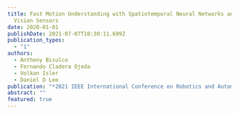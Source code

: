 ```yaml
---
title: Fast Motion Understanding with Spatiotemporal Neural Networks and Dynamic
  Vision Sensors
date: 2020-01-01
publishDate: 2021-07-07T10:30:11.699Z
publication_types:
  - "1"
authors:
  - Anthony Bisulco
  - Fernando Cladera Ojeda
  - Volkan Isler
  - Daniel D Lee
publication: "*2021 IEEE International Conference on Robotics and Automation*"
abstract: ""
featured: true
---
```

